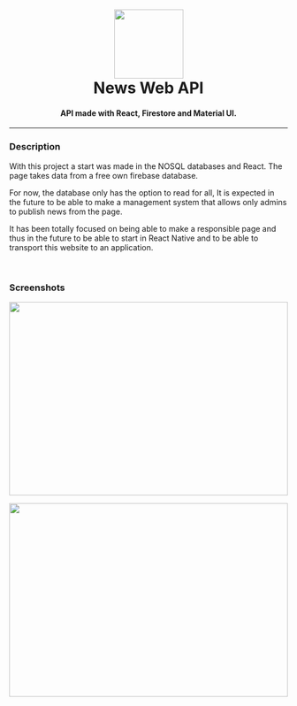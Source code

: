 <h1 align="center">
  <a ><img src="https://drive.google.com/uc?id=1ZgkM4igSuSH8zfQc94LMCRD-OZAeUlta" height="125px"></a>
  <br>
  News Web API
  <br>
</h1>

<h4 align="center">API made with React, Firestore and Material UI.</h4>

----
### Description

With this project a start was made in the NOSQL databases and React. The page takes data from a free own firebase database.

For now, the database only has the option to read for all,
It is expected in the future to be able to make a management system that allows only admins to publish news from the page.

It has been totally focused on being able to make a responsible page and thus in the future to be able to start in React Native and to be able to transport this website to an application.

<br/>

### Screenshots

<a><img src="https://drive.google.com/uc?id=1OM8RVNQUM_xfsRE0WqBnROGkcvr5uNw3" width="100%" height="350px"></a>

<a ><img src="https://drive.google.com/uc?id=1NLbVr0t3DHSqzMpbZTQDLGbFPc56xL8E"  width="100%" height="350px"></a>
